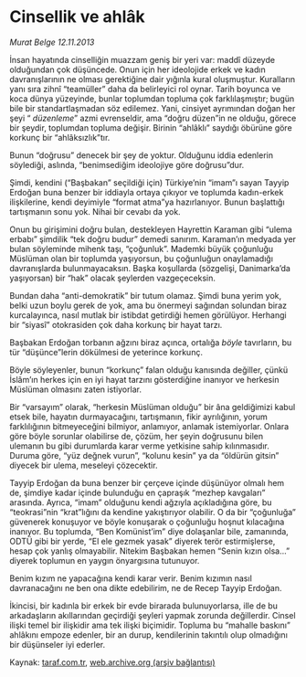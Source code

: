 # Cinsellik ve ahlâk

*Murat Belge 12.11.2013*

<div class="yazi"><p>İnsan hayatında cinselliğin muazzam geniş bir yeri var: maddî düzeyde olduğundan çok düşüncede. Onun için her ideolojide erkek ve kadın davranışlarının ne olması gerektiğine dair yığınla kural oluşmuştur. Kuralların yanı sıra zihnî “teamüller” daha da belirleyici rol oynar. Tarih boyunca ve koca dünya yüzeyinde, bunlar toplumdan topluma çok farklılaşmıştır; bugün bile bir standartlaşmadan söz edilemez. Yani, cinsiyet ayrımından doğan her şeyi “ <i>düzenleme</i>” azmi evrenseldir, ama “doğru düzen”in ne olduğu, görece bir şeydir, toplumdan topluma değişir. Birinin “ahlâklı” saydığı öbürüne göre korkunç bir “ahlâksızlık”tır. </p>
<p>Bunun “doğrusu” denecek bir şey de yoktur. Olduğunu iddia edenlerin söylediği, aslında, “benimsediğim ideolojiye göre doğrusu”dur. </p>
<p>Şimdi, kendini (“Başbakan” seçildiği için) Türkiye’nin “imam”ı sayan Tayyip Erdoğan buna benzer bir iddiayla ortaya çıkıyor ve toplumda kadın-erkek ilişkilerine, kendi deyimiyle “format atma”ya hazırlanıyor. Bunun başlattığı tartışmanın sonu yok. Nihai bir cevabı da yok.</p>
<p>Onun bu girişimini doğru bulan, destekleyen Hayrettin Karaman gibi “ulema erbabı” şimdilik “tek doğru budur” demedi sanırım. Karaman’ın medyada yer bulan söyleminde mihenk taşı, “çoğunluk”. Mademki büyük çoğunluğu Müslüman olan bir toplumda yaşıyorsun, bu çoğunluğun onaylamadığı davranışlarda bulunmayacaksın. Başka koşullarda (sözgelişi, Danimarka’da yaşıyorsan) bir “hak” olacak şeylerden vazgeçeceksin.</p>
<p>Bundan daha “anti-demokratik” bir tutum olamaz. Şimdi buna yerim yok, belki uzun boylu gerek de yok, ama bu önermeyi sağından solundan biraz kurcalayınca, nasıl mutlak bir istibdat getirdiği hemen görülüyor. Herhangi bir “siyasî” otokrasiden çok daha korkunç bir hayat tarzı.</p>
<p>Başbakan Erdoğan torbanın ağzını biraz açınca, ortalığa <i>böyle</i> tavırların, bu tür “düşünce”lerin dökülmesi de yeterince korkunç. </p>
<p>Böyle söyleyenler, bunun “korkunç” falan olduğu kanısında değiller, çünkü İslâm’ın herkes için en iyi hayat tarzını gösterdiğine inanıyor ve herkesin Müslüman olmasını zaten istiyorlar. </p>
<p>Bir “varsayım” olarak, “herkesin Müslüman olduğu” bir âna geldiğimizi kabul etsek bile, hayatın durmayacağını, tartışmanın, fikir ayrılığının, yorum farklılığının bitmeyeceğini bilmiyor, anlamıyor, anlamak istemiyorlar. Onlara göre böyle sorunlar olabilirse de, çözüm, her şeyin doğrusunu bilen ulemanın bu gibi durumlarda karar verme yetkisine sahip kılınmasıdır. Duruma göre, “yüz değnek vurun”, “kolunu kesin” ya da “öldürün gitsin” diyecek bir ulema, meseleyi çözecektir.</p>
<p>Tayyip Erdoğan da buna benzer bir çerçeve içinde düşünüyor olmalı  hem de, şimdiye kadar içinde bulunduğu en çapraşık “mezhep kavgaları” arasında. Ayrıca, “imam” olduğunu kendi ağzıyla açıkladığına göre, bu “teokrasi”nin “krat”lığını da kendine yakıştırıyor olabilir. O da bir “çoğunluğa” güvenerek konuşuyor ve böyle konuşarak o çoğunluğu hoşnut kılacağına inanıyor. Bu toplumda, “Ben Komünist’im” diye dolaşanlar bile, zamanında, ODTÜ gibi bir yerde, “El ele gezmek yasak” diyerek terör estirmişlerse, hesap çok yanlış olmayabilir. Nitekim Başbakan hemen “Senin kızın olsa...” diyerek toplumun en yaygın önyargısına tutunuyor. </p>
<p>Benim kızım ne yapacağına kendi karar verir. Benim kızımın nasıl davranacağını ne ben ona dikte edebilirim, ne de Recep Tayyip Erdoğan.</p>
<p>İkincisi, bir kadınla bir erkek bir evde birarada bulunuyorlarsa, ille de bu arkadaşların akıllarından geçirdiği şeyleri yapmak zorunda değillerdir. Cinsel ilişki temel bir ilişkidir ama tek ilişki biçimidir. Topluma bu “mahalle baskını” ahlâkını empoze edenler, bir an durup, kendilerinin takıntılı olup olmadığını bir düşünseler iyi ederler.</p>
</div>

Kaynak: [taraf.com.tr](http://www.taraf.com.tr:80/murat-belge/makale-cinsellik-ve-ahlak.htm), [web.archive.org (arşiv bağlantısı)](http://web.archive.org/web/20131115014100/http://www.taraf.com.tr:80/murat-belge/makale-cinsellik-ve-ahlak.htm)
